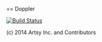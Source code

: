 == Doppler

[![Build Status](https://travis-ci.org/artsy/doppler.svg)](https://travis-ci.org/artsy/doppler)

(c) 2014 Artsy Inc. and Contributors
